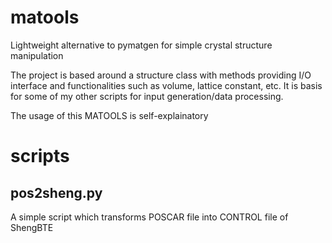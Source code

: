 # matools
Lightweight alternative to pymatgen for simple crystal structure manipulation

The project is based around a structure class with methods providing I/O interface and functionalities such as volume, lattice constant, etc. It is basis for some of my other scripts for input generation/data processing.

The usage of this MATOOLS is self-explainatory

# scripts
## pos2sheng.py
A simple script which transforms POSCAR file into CONTROL file of ShengBTE
